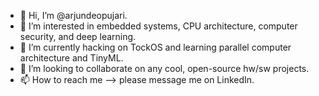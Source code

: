 - 👋 Hi, I’m @arjundeopujari.
- 👀 I’m interested in embedded systems, CPU architecture, computer security, and deep learning.
- 🌱 I’m currently hacking on TockOS and learning parallel computer architecture and TinyML.
- 💞️ I’m looking to collaborate on any cool, open-source hw/sw projects.
- 📫 How to reach me --> please message me on LinkedIn.

<!---
arjundeopujari/arjundeopujari is a ✨ special ✨ repository because its `README.md` (this file) appears on your GitHub profile.
You can click the Preview link to take a look at your changes.
--->
